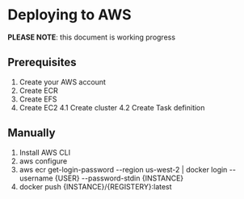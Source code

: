 # Deploying to AWS

__PLEASE NOTE__: this document is working progress

## Prerequisites

1. Create your AWS account  
2. Create ECR  
3. Create EFS
4. Create EC2
4.1 Create cluster
4.2 Create Task definition

## Manually

1. Install AWS CLI
2. aws configure  
3. aws ecr get-login-password --region us-west-2 | docker login --username {USER} --password-stdin {INSTANCE}  
4. docker push {INSTANCE}/{REGISTERY}:latest